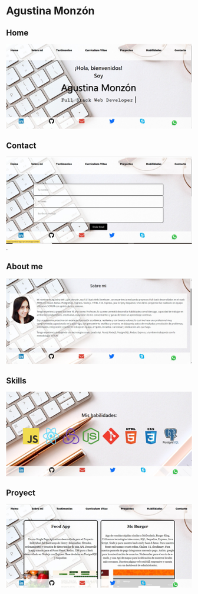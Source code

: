 <h1>Agustina Monzón</h1>

  <h2>Home</h2><img src="./1.jpeg">
  <h2>Contact</h2><img src="./2.jpeg">.
  <h2>About me</h2><img src="./3.jpeg">
  <h2>Skills</h2><img src="./4.jpeg">
  <h2>Proyect</h2><img src="./5 (2).jpeg">
  

